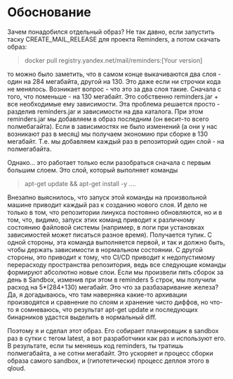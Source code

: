 # Обоснование

Зачем понадобился отдельный образ? Не так давно, если запустить таску CREATE_MAIL_RELEASE для проекта 
Reminders, а потом скачать образ:

> docker pull registry.yandex.net/mail/reminders:[Your version]

то можно было заметить, что в самом конце выкачиваются два слоя - один на 284 мегабайта, другой на 130.
Это даже если ни строчки кода не менялось. Возникает вопрос - что это за два слоя такие. Сначала с того,
что поменьше - на 130 мегабайт. Это собственно reminders.jar + все необходимые ему зависимости. Эта проблема решается
просто - разделив reminders.jar и зависимости на два каталога. При этом reminders.jar мы добавляем в образ
последним (он весит-то всего полмебагайта). Если в зависимостях не было изменений (а они у нас возникают
раз в месяц) мы получаем экономию при сборке в 130 мегабайт. Т.е. мы добавляем каждый раз в репозиторий
один слой - на полмегабайта.

Однако... это работает только если разобраться сначала с первым большим слоем. Это слой, который выполняет
команды 

> apt-get update && apt-get install -y ....

 Внезапно выяснилось, что запуск этой команды на произвольной машине приводит каждый раз к созданию нового
 слоя. И дело не только в том, что репозитории линукса постоянно обновляются, но и в том, что, видимо,
 запуск этих команд приводит к различному состоянию файловой системы (например, в логи при установках зависимостей
 может писаться разное время). Получается тупик. С одной стороны, эта команда выполняется первой,
 и так и должно быть, чтобы держать зависимости в нормальном состоянии. С другой стороны, это приводит
 к тому, что CI/CD приводит к недопустимому перерасходу пространства репозитория, ведь все следующие команды
 формируют абсолютно новые слои. Если мы произвели пять сборок 
 за день в Sandbox, изменив при этом в reminders 5 строк, мы получили расход на 5*(284+130) мегабайт. Это
 что за разбазаривание железа? Да, я догадываюсь, что там наверняка какие-то архивации производятся и сравнение
 по слоям и хранение чисто диффов, но что-то я сомневаюсь, что результат apt-get update и последующих
 бинарников удастся выделить в нормальный diff.
 
 Поэтому я и сделал этот образ. Его собирает планировщик в sandbox раз в сутки с тегом latest, а вот
 разработчики как раз и используют его. В результате, если ты меняешь код reminders, ты тратишь полмегабайта,
 а не сотни мегабайт. Это ускоряет и процесс сборки образа самого sandbox, и (гипотетически) процесс
 деплоя этого в qloud.